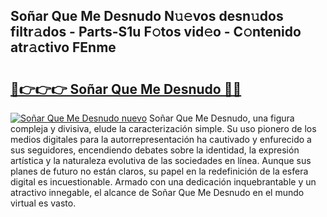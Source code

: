 ## Soñar Que Me Desnudo N𝚞𝚎vos desn𝚞dos filtr𝚊dos - Parts-S1u F𝚘tos vid𝚎o - C𝚘ntenido atr𝚊ctivo FEnme

# <h2><a href="http://mb4rjq.tromn.icu/?c=So%c3%b1ar+Que+Me+Desnudo">🔗👉👉👉 Soñar Que Me Desnudo 🔗🔗</a></h2>

[![Soñar Que Me Desnudo nuevo](https://i.imgur.com/pEAQMta.gif)](http://mb4rjq.tromn.icu/?c=So%c3%b1ar+Que+Me+Desnudo)
Soñar Que Me Desnudo, una figura compleja y divisiva, elude la caracterización simple. Su uso pionero de los medios digitales para la autorrepresentación ha cautivado y enfurecido a sus seguidores, encendiendo debates sobre la identidad, la expresión artística y la naturaleza evolutiva de las sociedades en línea. Aunque sus planes de futuro no están claros, su papel en la redefinición de la esfera digital es incuestionable. Armado con una dedicación inquebrantable y un atractivo innegable, el alcance de Soñar Que Me Desnudo en el mundo virtual es vasto.
